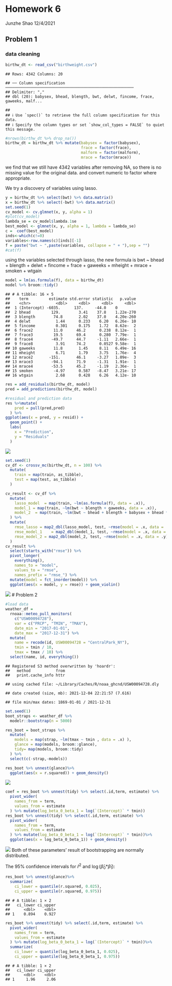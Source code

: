 Homework 6
================
Junzhe Shao
12/4/2021

## Problem 1

### data cleaning

``` r
birthw_dt <- read_csv("birthweight.csv")
```

    ## Rows: 4342 Columns: 20

    ## ── Column specification ────────────────────────────────────────────────────────
    ## Delimiter: ","
    ## dbl (20): babysex, bhead, blength, bwt, delwt, fincome, frace, gaweeks, malf...

    ## 
    ## ℹ Use `spec()` to retrieve the full column specification for this data.
    ## ℹ Specify the column types or set `show_col_types = FALSE` to quiet this message.

``` r
#nrows(birthw_dt %>% drop_na())
birthw_dt = birthw_dt %>% mutate(babysex = factor(babysex),
                                 frace = factor(frace),
                                 malform = factor(malform),
                                 mrace = factor(mrace))
```

we find that we still have 4342 variables after removing NA, so there is
no missing value for the original data. and convert numeric to factor
where appropriate.

We try a discovery of variables using lasso.

``` r
y = birthw_dt %>% select(bwt) %>% data.matrix()
x = birthw_dt %>% select(-bwt) %>% data.matrix()
set.seed(1)
cv_model <- cv.glmnet(x, y, alpha = 1)
#plot(cv_model)
lambda_se = cv_model$lambda.1se
best_model <- glmnet(x, y, alpha = 1, lambda = lambda_se)
c =  coef(best_model)
inds<-which(c!=0)
variables<-row.names(c)[inds][-1]
f = paste("bwt ~ ",paste(variables, collapse = " + "),sep = "")
#cat(f)
```

using the variables selected through lasso, the new formula is bwt \~
bhead + blength + delwt + fincome + frace + gaweeks + mheight + mrace +
smoken + wtgain

``` r
model = lm(as.formula(f), data = birthw_dt)
model %>% broom::tidy()
```

    ## # A tibble: 16 × 5
    ##    term         estimate std.error statistic   p.value
    ##    <chr>           <dbl>     <dbl>     <dbl>     <dbl>
    ##  1 (Intercept) -6035.      137.     -44.0    0        
    ##  2 bhead         129.        3.41    37.8    1.22e-270
    ##  3 blength        74.8       2.02    37.0    4.20e-260
    ##  4 delwt           1.44      0.233    6.20   6.26e- 10
    ##  5 fincome         0.301     0.175    1.72   8.62e-  2
    ##  6 frace2         11.0      46.2      0.238  8.12e-  1
    ##  7 frace3         19.5      69.4      0.280  7.79e-  1
    ##  8 frace4        -49.7      44.7     -1.11   2.66e-  1
    ##  9 frace8          3.91     74.2      0.0527 9.58e-  1
    ## 10 gaweeks        11.8       1.45     8.11   6.49e- 16
    ## 11 mheight         6.71      1.79     3.75   1.76e-  4
    ## 12 mrace2       -151.       46.1     -3.27   1.09e-  3
    ## 13 mrace3        -94.1      71.9     -1.31   1.91e-  1
    ## 14 mrace4        -53.5      45.2     -1.19   2.36e-  1
    ## 15 smoken         -4.97      0.587   -8.47   3.21e- 17
    ## 16 wtgain          2.68      0.428    6.26   4.12e- 10

``` r
res = add_residuals(birthw_dt, model)
pred = add_predictions(birthw_dt, model)

#residual and prediction data
res %>%mutate(
    pred = pull(pred,pred)
  ) %>% 
ggplot(aes(x = pred, y = resid)) + 
  geom_point() +
  labs(
    x = "Prediction",
    y = "Residuals"
  )
```

![](p8105_hw6_js5959_files/figure-gfm/unnamed-chunk-3-1.png)<!-- -->

``` r
set.seed(1)
cv_df <- crossv_mc(birthw_dt, n = 100) %>% 
  mutate(
    train = map(train, as_tibble),
    test = map(test, as_tibble)
  )

cv_result <- cv_df %>% 
  mutate(
    lasso_model  = map(train, ~lm(as.formula(f), data = .x)),
    model_1 = map(train, ~lm(bwt ~ blength + gaweeks, data = .x)),
    model_2  = map(train, ~lm(bwt ~ bhead + blength + babysex + bhead * blength + bhead * babysex + blength * babysex + bhead * blength * babysex, data = .x))
  ) %>% 
  mutate(
    rmse_lasso = map2_dbl(lasso_model, test, ~rmse(model = .x, data = .y)),
    rmse_model_1    = map2_dbl(model_1, test, ~rmse(model = .x, data = .y)),
    rmse_model_2 = map2_dbl(model_2, test, ~rmse(model = .x, data = .y))
  )
cv_result %>% 
  select(starts_with("rmse")) %>% 
  pivot_longer(
    everything(),
    names_to = "model", 
    values_to = "rmse",
    names_prefix = "rmse_") %>% 
  mutate(model = fct_inorder(model)) %>% 
  ggplot(aes(x = model, y = rmse)) + geom_violin()
```

![](p8105_hw6_js5959_files/figure-gfm/unnamed-chunk-4-1.png)<!-- --> \#
Problem 2

``` r
#load data
weather_df = 
  rnoaa::meteo_pull_monitors(
    c("USW00094728"),
    var = c("PRCP", "TMIN", "TMAX"), 
    date_min = "2017-01-01",
    date_max = "2017-12-31") %>%
  mutate(
    name = recode(id, USW00094728 = "CentralPark_NY"),
    tmin = tmin / 10,
    tmax = tmax / 10) %>%
  select(name, id, everything())
```

    ## Registered S3 method overwritten by 'hoardr':
    ##   method           from
    ##   print.cache_info httr

    ## using cached file: ~/Library/Caches/R/noaa_ghcnd/USW00094728.dly

    ## date created (size, mb): 2021-12-04 22:21:57 (7.616)

    ## file min/max dates: 1869-01-01 / 2021-12-31

``` r
set.seed(1)
boot_straps <- weather_df %>%
  modelr::bootstrap(n = 5000)

res_boot = boot_straps %>%
  mutate(
    models = map(strap, ~lm(tmax ~ tmin , data = .x) ),
    glance = map(models, broom::glance),
    tidy= map(models, broom::tidy)
  ) %>%
  select(c(-strap,-models))

res_boot %>% unnest(glance)%>% 
  ggplot(aes(x = r.squared)) + geom_density()
```

![](p8105_hw6_js5959_files/figure-gfm/unnamed-chunk-6-1.png)<!-- -->

``` r
coef = res_boot %>% unnest(tidy) %>% select(.id,term, estimate) %>% 
  pivot_wider(
    names_from = term,
    values_from = estimate
  ) %>% mutate(log_beta_0_beta_1 = log(`(Intercept)` * tmin))
res_boot %>% unnest(tidy) %>% select(.id,term, estimate) %>% 
  pivot_wider(
    names_from = term,
    values_from = estimate
  ) %>% mutate(log_beta_0_beta_1 = log(`(Intercept)` * tmin))%>% 
  ggplot(aes(x = log_beta_0_beta_1)) + geom_density()
```

![](p8105_hw6_js5959_files/figure-gfm/unnamed-chunk-6-2.png)<!-- -->
Both of these parameters’ result of bootstrapping are normally
distributed.

The 95% confidence intervals for *r̂*<sup>2</sup> and
log (*β̂*<sub>0</sub>\**β̂*<sub>1</sub>):

``` r
res_boot %>% unnest(glance)%>% 
  summarize(
    ci_lower = quantile(r.squared, 0.025), 
    ci_upper = quantile(r.squared, 0.975))
```

    ## # A tibble: 1 × 2
    ##   ci_lower ci_upper
    ##      <dbl>    <dbl>
    ## 1    0.894    0.927

``` r
res_boot %>% unnest(tidy) %>% select(.id,term, estimate) %>% 
  pivot_wider(
    names_from = term,
    values_from = estimate
  ) %>% mutate(log_beta_0_beta_1 = log(`(Intercept)` * tmin))%>% 
  summarize(
    ci_lower = quantile(log_beta_0_beta_1, 0.025), 
    ci_upper = quantile(log_beta_0_beta_1, 0.975))
```

    ## # A tibble: 1 × 2
    ##   ci_lower ci_upper
    ##      <dbl>    <dbl>
    ## 1     1.96     2.06
